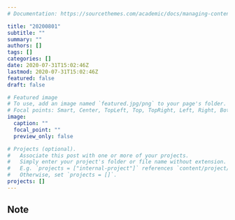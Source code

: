 ```yaml
---
# Documentation: https://sourcethemes.com/academic/docs/managing-content/

title: "20200801"
subtitle: ""
summary: ""
authors: []
tags: []
categories: []
date: 2020-07-31T15:02:46Z
lastmod: 2020-07-31T15:02:46Z
featured: false
draft: false

# Featured image
# To use, add an image named `featured.jpg/png` to your page's folder.
# Focal points: Smart, Center, TopLeft, Top, TopRight, Left, Right, BottomLeft, Bottom, BottomRight.
image:
  caption: ""
  focal_point: ""
  preview_only: false

# Projects (optional).
#   Associate this post with one or more of your projects.
#   Simply enter your project's folder or file name without extension.
#   E.g. `projects = ["internal-project"]` references `content/project/deep-learning/index.md`.
#   Otherwise, set `projects = []`.
projects: []
---
```


## Note

